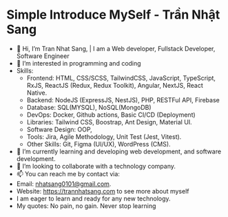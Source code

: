 # Simple Introduce MySelf - Trần Nhật Sang

- 👋 Hi, I’m Tran Nhat Sang, | I am a Web developer, Fullstack Developer, Software Engineer
- 👀 I’m interested in programming and coding
- Skills:
  + Frontend: HTML, CSS/SCSS, TailwindCSS, JavaScript, TypeScript, RxJS, ReactJS (Redux, Redux Toolkit), Angular, NextJS, React Native.
  + Backend: NodeJS (ExpressJS, NestJS), PHP, RESTFul API, Firebase
  + Database: SQL(MYSQL), NoSQL(MongoDB)
  + DevOps: Docker, Github actions, Basic CI/CD (Deployment)
  + Libraries: Tailwind CSS, Boostrap, Ant Design, Material UI.
  + Software Design: OOP,
  + Tools: Jira, Agile Methodology, Unit Test (Jest, Vitest).
  + Other Skills: Git, Figma (UI/UX), WordPress (CMS).
- 🌱 I’m currently learning and developing web development, and software development.
- 💞️ I’m looking to collaborate with a technology company.
- 📫 You can reach me by contact via:
- Email: nhatsang0101@gmail.com.
- Website: https://trannhatsang.com to see more about myself
- I am eager to learn and ready for any new technology.
- My quotes: No pain, no gain. Never stop learning
<!---
sangtrandev00/sangtrandev00 is a ✨ particular ✨ repository because its `README.md` (this file) appears on your GitHub profile.
You can click the Preview link to take a look at your changes.
--->
